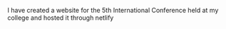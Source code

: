 I have created a website for the 5th International Conference held at my college and hosted it through netlify 
